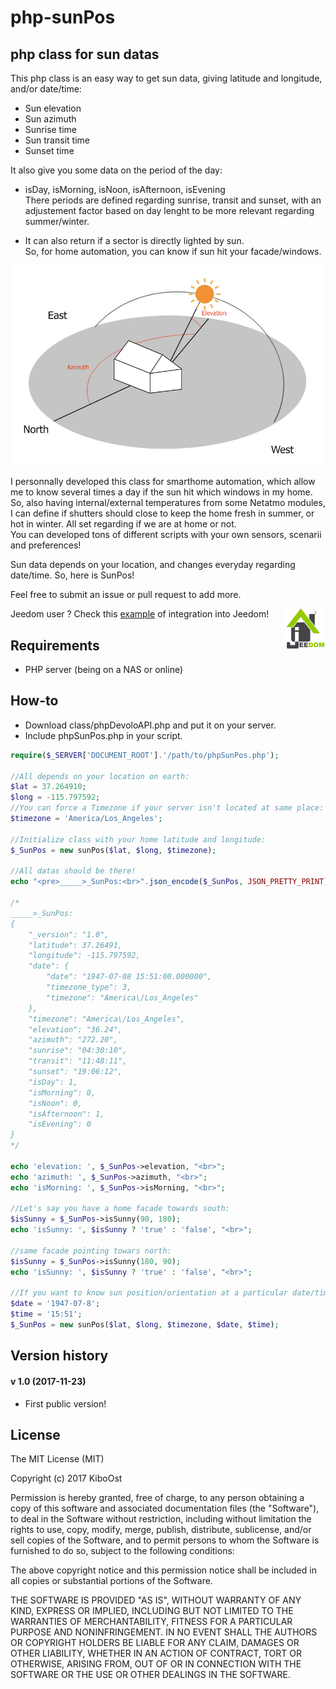 # php-sunPos

## php class for sun datas

This php class is an easy way to get sun data, giving latitude and longitude, and/or date/time:
- Sun elevation
- Sun azimuth
- Sunrise time
- Sun transit time
- Sunset time

It also give you some data on the period of the day:

- isDay, isMorning, isNoon, isAfternoon, isEvening</br>
There periods are defined regarding sunrise, transit and sunset, with an adjustement factor based on day lenght to be more relevant regarding summer/winter.

- It can also return if a sector is directly lighted by sun.</br>
So, for home automation, you can know if sun hit your facade/windows.

<p align="center"><img src="sunPos.jpg" width="500"></p>

I personnally developed this class for smarthome automation, which allow me to know several times a day if the sun hit which windows in my home.</br>
So, also having internal/external temperatures from some Netatmo modules, I can define if shutters should close to keep the home fresh in summer, or hot in winter. All set regarding if we are at home or not.</br>
You can developed tons of different scripts with your own sensors, scenarii and preferences!

Sun data depends on your location, and changes everyday regarding date/time. So, here is SunPos!

Feel free to submit an issue or pull request to add more.

<img align="right" src="Jeedom/Assets/logoJeedom.png" width="64">

Jeedom user ? Check this [example](https://github.com/KiboOst/php-sunPos/tree/master/Jeedom) of integration into Jeedom!

## Requirements
- PHP server (being on a NAS or online)


## How-to
- Download class/phpDevoloAPI.php and put it on your server.
- Include phpSunPos.php in your script.


```php
require($_SERVER['DOCUMENT_ROOT'].'/path/to/phpSunPos.php');

//All depends on your location on earth:
$lat = 37.264910;
$long = -115.797592;
//You can force a Timezone if your server isn't located at same place:
$timezone = 'America/Los_Angeles';

//Initialize class with your home latitude and longitude:
$_SunPos = new sunPos($lat, $long, $timezone);

//All datas should be there!
echo "<pre>_____>_SunPos:<br>".json_encode($_SunPos, JSON_PRETTY_PRINT)."</pre><br>";

/*
_____>_SunPos:
{
    "_version": "1.0",
    "latitude": 37.26491,
    "longitude": -115.797592,
    "date": {
        "date": "1947-07-08 15:51:00.000000",
        "timezone_type": 3,
        "timezone": "America\/Los_Angeles"
    },
    "timezone": "America\/Los_Angeles",
    "elevation": "36.24",
    "azimuth": "272.20",
    "sunrise": "04:30:10",
    "transit": "11:48:11",
    "sunset": "19:06:12",
    "isDay": 1,
    "isMorning": 0,
    "isNoon": 0,
    "isAfternoon": 1,
    "isEvening": 0
}
*/

echo 'elevation: ', $_SunPos->elevation, "<br>";
echo 'azimuth: ', $_SunPos->azimuth, "<br>";
echo 'isMorning: ', $_SunPos->isMorning, "<br>";

//Let's say you have a home facade towards south:
$isSunny = $_SunPos->isSunny(90, 180);
echo 'isSunny: ', $isSunny ? 'true' : 'false', "<br>";

//same facade pointing towars north:
$isSunny = $_SunPos->isSunny(180, 90);
echo 'isSunny: ', $isSunny ? 'true' : 'false', "<br>";

//If you want to know sun position/orientation at a particular date/time:
$date = '1947-07-8';
$time = '15:51';
$_SunPos = new sunPos($lat, $long, $timezone, $date, $time);

```


## Version history

#### v 1.0 (2017-11-23)
- First public version!

## License

The MIT License (MIT)

Copyright (c) 2017 KiboOst

Permission is hereby granted, free of charge, to any person obtaining a copy
of this software and associated documentation files (the "Software"), to deal
in the Software without restriction, including without limitation the rights
to use, copy, modify, merge, publish, distribute, sublicense, and/or sell
copies of the Software, and to permit persons to whom the Software is
furnished to do so, subject to the following conditions:

The above copyright notice and this permission notice shall be included in all
copies or substantial portions of the Software.

THE SOFTWARE IS PROVIDED "AS IS", WITHOUT WARRANTY OF ANY KIND, EXPRESS OR
IMPLIED, INCLUDING BUT NOT LIMITED TO THE WARRANTIES OF MERCHANTABILITY,
FITNESS FOR A PARTICULAR PURPOSE AND NONINFRINGEMENT. IN NO EVENT SHALL THE
AUTHORS OR COPYRIGHT HOLDERS BE LIABLE FOR ANY CLAIM, DAMAGES OR OTHER
LIABILITY, WHETHER IN AN ACTION OF CONTRACT, TORT OR OTHERWISE, ARISING FROM,
OUT OF OR IN CONNECTION WITH THE SOFTWARE OR THE USE OR OTHER DEALINGS IN THE
SOFTWARE.
